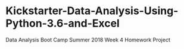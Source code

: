 # Kickstarter-Data-Analysis-Using-Python-3.6-and-Excel
Data Analysis Boot Camp Summer 2018 
Week 4 Homework Project
